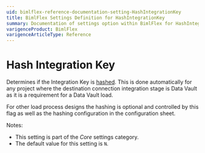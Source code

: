 ```yaml
---
uid: bimlflex-reference-documentation-setting-HashIntegrationKey
title: BimlFlex Settings Definition for HashIntegrationKey
summary: Documentation of settings option within BimlFlex for HashIntegrationKey
varigenceProduct: BimlFlex
varigenceArticleType: Reference
---
```


# Hash Integration Key

Determines if the Integration Key is [hashed](xref:bimlflex-concepts-hashing). This is done automatically for any project where the destination connection integration stage is Data Vault as it is a requirement for a Data Vault load.

For other load process designs the hashing is optional and controlled by this flag as well as the hashing configuration in the configuration sheet.

Notes:

* This setting is part of the *Core* settings category.
* The default value for this setting is `N`.